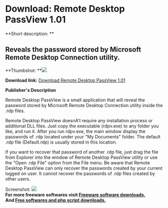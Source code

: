 # Download: Remote Desktop PassView 1.01

**Short description: **

## Reveals the password stored by Microsoft Remote Desktop Connection utility.

  
**Thumbshot: **![](http://www.freewarefiles.com/screenshot/remdskpassview_md.gif)   
  
**Download link:** [Download Remote Desktop PassView 1.01](http://freesoftwares.boysofts.com/Remote-Desktop-PassView_program_25590.html)  
  

**Publisher's Description**  
  

Remote Desktop PassView is a small application that will reveal the password
stored by Microsoft Remote Desktop Connection utility inside the .rdp files.

Remote Desktop PassView doesnA't require any installation process or
additional DLL files. Just copy the executable (rdpv.exe) to any folder you
like, and run it. After you run rdpv.exe, the main window display the
passwords of .rdp located under your "My Documents" folder. The default .rdp
file (Default.rdp) is usually stored in this location.

If you want to recover that password of another .rdp file, just drag the file
from Explorer into the window of Remote Desktop PassView utility or use the
"Open .rdp File" option from the File menu. Be aware that Remote Desktop
PassView can only recover the passwords created by your current logged on
user. It cannot recover the passwords of .rdp files created by other users.

  
  
Screenshot: ![](http://www.freewarefiles.com/screenshot/remdskpassview.gif)  
**For more freeware softwares visit [Freeware software downloads.](http://freesoftwares.boysofts.com/)**   
**And [Free softwares and php script downloads.](http://www.boysofts.com/)**


